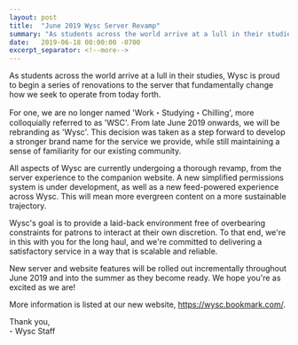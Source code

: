 ```yaml
---
layout: post
title:  "June 2019 Wysc Server Revamp"
summary: "As students across the world arrive at a lull in their studies, Wysc is proud to begin a series of renovations to the server that fundamentally ..."
date:   2019-06-18 00:00:00 -0700
excerpt_separator: <!--more-->
---
```

As students across the world arrive at a lull in their studies, Wysc is proud to begin a series of renovations to the server that fundamentally change <!--more-->how we seek to operate from today forth.

For one, we are no longer named 'Work・Studying・Chilling', more colloquially referred to as 'WSC'. From late June 2019 onwards, we will be rebranding as 'Wysc'. This decision was taken as a step forward to develop a stronger brand name for the service we provide, while still maintaining a sense of familiarity for our existing community.

All aspects of Wysc are currently undergoing a thorough revamp, from the server experience to the companion website. A new simplified permissions system is under development, as well as a new feed-powered experience across Wysc. This will mean more evergreen content on a more sustainable trajectory.

Wysc's goal is to provide a laid-back environment free of overbearing constraints for patrons to interact at their own discretion. To that end, we're in this with you for the long haul, and we're committed to delivering a satisfactory service in a way that is scalable and reliable.

New server and website features will be rolled out incrementally throughout June 2019 and into the summer as they become ready. We hope you're as excited as we are!

More information is listed at our new website, https://wysc.bookmark.com/.

Thank you,   
\- Wysc Staff